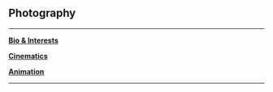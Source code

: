 ## Photography

---
[**Bio & Interests**](https://github.com/dretw25/AboutMe.git)

[**Cinematics**]()

[**Animation**]()

---
